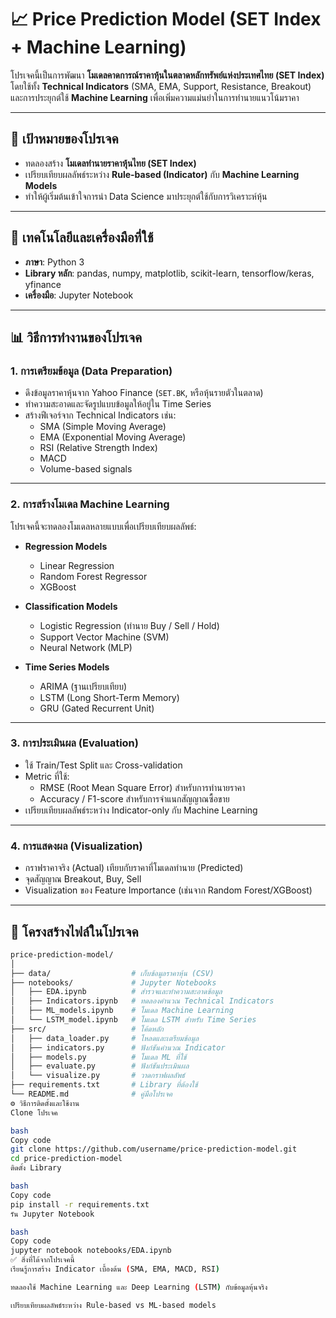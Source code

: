 # 📈 Price Prediction Model (SET Index + Machine Learning)

โปรเจคนี้เป็นการพัฒนา **โมเดลคาดการณ์ราคาหุ้นในตลาดหลักทรัพย์แห่งประเทศไทย (SET Index)**  
โดยใช้ทั้ง **Technical Indicators** (SMA, EMA, Support, Resistance, Breakout)  
และการประยุกต์ใช้ **Machine Learning** เพื่อเพิ่มความแม่นยำในการทำนายแนวโน้มราคา

---

## 🎯 เป้าหมายของโปรเจค
- ทดลองสร้าง **โมเดลทำนายราคาหุ้นไทย (SET Index)**  
- เปรียบเทียบผลลัพธ์ระหว่าง **Rule-based (Indicator)** กับ **Machine Learning Models**  
- ทำให้ผู้เริ่มต้นเข้าใจการนำ Data Science มาประยุกต์ใช้กับการวิเคราะห์หุ้น  

---

## 🧰 เทคโนโลยีและเครื่องมือที่ใช้
- **ภาษา**: Python 3  
- **Library หลัก**: pandas, numpy, matplotlib, scikit-learn, tensorflow/keras, yfinance  
- **เครื่องมือ**: Jupyter Notebook  

---

## 📊 วิธีการทำงานของโปรเจค

### 1. การเตรียมข้อมูล (Data Preparation)
- ดึงข้อมูลราคาหุ้นจาก Yahoo Finance (`SET.BK`, หรือหุ้นรายตัวในตลาด)  
- ทำความสะอาดและจัดรูปแบบข้อมูลให้อยู่ใน Time Series  
- สร้างฟีเจอร์จาก Technical Indicators เช่น:
  - SMA (Simple Moving Average)
  - EMA (Exponential Moving Average)
  - RSI (Relative Strength Index)
  - MACD
  - Volume-based signals

---

### 2. การสร้างโมเดล Machine Learning
โปรเจคนี้จะทดลองโมเดลหลายแบบเพื่อเปรียบเทียบผลลัพธ์:

- **Regression Models**
  - Linear Regression
  - Random Forest Regressor
  - XGBoost

- **Classification Models**
  - Logistic Regression (ทำนาย Buy / Sell / Hold)
  - Support Vector Machine (SVM)
  - Neural Network (MLP)

- **Time Series Models**
  - ARIMA (ฐานเปรียบเทียบ)
  - LSTM (Long Short-Term Memory)
  - GRU (Gated Recurrent Unit)

---

### 3. การประเมินผล (Evaluation)
- ใช้ Train/Test Split และ Cross-validation  
- Metric ที่ใช้:
  - RMSE (Root Mean Square Error) สำหรับการทำนายราคา
  - Accuracy / F1-score สำหรับการจำแนกสัญญาณซื้อขาย
- เปรียบเทียบผลลัพธ์ระหว่าง Indicator-only กับ Machine Learning  

---

### 4. การแสดงผล (Visualization)
- กราฟราคาจริง (Actual) เทียบกับราคาที่โมเดลทำนาย (Predicted)  
- จุดสัญญาณ Breakout, Buy, Sell  
- Visualization ของ Feature Importance (เช่นจาก Random Forest/XGBoost)  

---

## 📂 โครงสร้างไฟล์ในโปรเจค
```bash
price-prediction-model/
│
├── data/                  # เก็บข้อมูลราคาหุ้น (CSV)
├── notebooks/             # Jupyter Notebooks
│   ├── EDA.ipynb          # สำรวจและทำความสะอาดข้อมูล
│   ├── Indicators.ipynb   # ทดลองคำนวณ Technical Indicators
│   ├── ML_models.ipynb    # โมเดล Machine Learning
│   └── LSTM_model.ipynb   # โมเดล LSTM สำหรับ Time Series
├── src/                   # โค้ดหลัก
│   ├── data_loader.py     # โหลดและเตรียมข้อมูล
│   ├── indicators.py      # ฟังก์ชันคำนวณ Indicator
│   ├── models.py          # โมเดล ML ที่ใช้
│   ├── evaluate.py        # ฟังก์ชันประเมินผล
│   └── visualize.py       # วาดกราฟผลลัพธ์
├── requirements.txt       # Library ที่ต้องใช้
└── README.md              # คู่มือโปรเจค
⚙️ วิธีการติดตั้งและใช้งาน
Clone โปรเจค

bash
Copy code
git clone https://github.com/username/price-prediction-model.git
cd price-prediction-model
ติดตั้ง Library

bash
Copy code
pip install -r requirements.txt
รัน Jupyter Notebook

bash
Copy code
jupyter notebook notebooks/EDA.ipynb
✅ สิ่งที่ได้จากโปรเจคนี้
เรียนรู้การสร้าง Indicator เบื้องต้น (SMA, EMA, MACD, RSI)

ทดลองใช้ Machine Learning และ Deep Learning (LSTM) กับข้อมูลหุ้นจริง

เปรียบเทียบผลลัพธ์ระหว่าง Rule-based vs ML-based models
